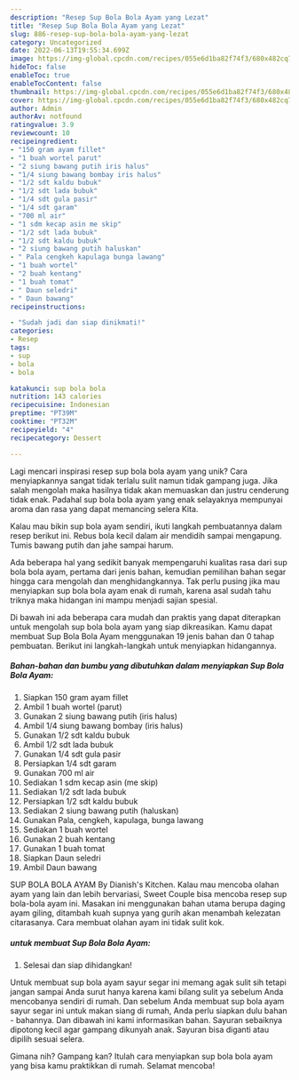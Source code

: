 ```yaml
---
description: "Resep Sup Bola Bola Ayam yang Lezat"
title: "Resep Sup Bola Bola Ayam yang Lezat"
slug: 886-resep-sup-bola-bola-ayam-yang-lezat
category: Uncategorized
date: 2022-06-13T19:55:34.699Z
image: https://img-global.cpcdn.com/recipes/055e6d1ba82f74f3/680x482cq70/sup-bola-bola-ayam-foto-resep-utama.jpg
hideToc: false
enableToc: true
enableTocContent: false
thumbnail: https://img-global.cpcdn.com/recipes/055e6d1ba82f74f3/680x482cq70/sup-bola-bola-ayam-foto-resep-utama.jpg
cover: https://img-global.cpcdn.com/recipes/055e6d1ba82f74f3/680x482cq70/sup-bola-bola-ayam-foto-resep-utama.jpg
author: Admin
authorAv: notfound
ratingvalue: 3.9
reviewcount: 10
recipeingredient:
- "150 gram ayam fillet"
- "1 buah wortel parut"
- "2 siung bawang putih iris halus"
- "1/4 siung bawang bombay iris halus"
- "1/2 sdt kaldu bubuk"
- "1/2 sdt lada bubuk"
- "1/4 sdt gula pasir"
- "1/4 sdt garam"
- "700 ml air"
- "1 sdm kecap asin me skip"
- "1/2 sdt lada bubuk"
- "1/2 sdt kaldu bubuk"
- "2 siung bawang putih haluskan"
- " Pala cengkeh kapulaga bunga lawang"
- "1 buah wortel"
- "2 buah kentang"
- "1 buah tomat"
- " Daun seledri"
- " Daun bawang"
recipeinstructions:

- "Sudah jadi dan siap dinikmati!"
categories:
- Resep
tags:
- sup
- bola
- bola

katakunci: sup bola bola 
nutrition: 143 calories
recipecuisine: Indonesian
preptime: "PT39M"
cooktime: "PT32M"
recipeyield: "4"
recipecategory: Dessert

---
```





Lagi mencari inspirasi resep sup bola bola ayam yang unik? Cara menyiapkannya sangat tidak terlalu sulit namun tidak gampang juga. Jika salah mengolah maka hasilnya tidak akan memuaskan dan justru cenderung tidak enak. Padahal sup bola bola ayam yang enak selayaknya mempunyai aroma dan rasa yang dapat memancing selera Kita.





Kalau mau bikin sup bola ayam sendiri, ikuti langkah pembuatannya dalam resep berikut ini. Rebus bola kecil dalam air mendidih sampai mengapung. Tumis bawang putih dan jahe sampai harum.

Ada beberapa hal yang sedikit banyak mempengaruhi kualitas rasa dari sup bola bola ayam, pertama dari jenis bahan, kemudian pemilihan bahan segar hingga cara mengolah dan menghidangkannya. Tak perlu pusing jika mau menyiapkan sup bola bola ayam enak di rumah, karena asal sudah tahu triknya maka hidangan ini mampu menjadi sajian spesial.






Di bawah ini ada beberapa cara mudah dan praktis yang dapat diterapkan untuk mengolah sup bola bola ayam yang siap dikreasikan. Kamu dapat membuat Sup Bola Bola Ayam menggunakan 19 jenis bahan dan 0 tahap pembuatan. Berikut ini langkah-langkah untuk menyiapkan hidangannya.

<!--inarticleads1-->

##### Bahan-bahan dan bumbu yang dibutuhkan dalam menyiapkan Sup Bola Bola Ayam:

1. Siapkan 150 gram ayam fillet
1. Ambil 1 buah wortel (parut)
1. Gunakan 2 siung bawang putih (iris halus)
1. Ambil 1/4 siung bawang bombay (iris halus)
1. Gunakan 1/2 sdt kaldu bubuk
1. Ambil 1/2 sdt lada bubuk
1. Gunakan 1/4 sdt gula pasir
1. Persiapkan 1/4 sdt garam
1. Gunakan 700 ml air
1. Sediakan 1 sdm kecap asin (me skip)
1. Sediakan 1/2 sdt lada bubuk
1. Persiapkan 1/2 sdt kaldu bubuk
1. Sediakan 2 siung bawang putih (haluskan)
1. Gunakan  Pala, cengkeh, kapulaga, bunga lawang
1. Sediakan 1 buah wortel
1. Gunakan 2 buah kentang
1. Gunakan 1 buah tomat
1. Siapkan  Daun seledri
1. Ambil  Daun bawang


SUP BOLA BOLA AYAM By Dianish&#39;s Kitchen. Kalau mau mencoba olahan ayam yang lain dan lebih bervariasi, Sweet Couple bisa mencoba resep sup bola-bola ayam ini. Masakan ini menggunakan bahan utama berupa daging ayam giling, ditambah kuah supnya yang gurih akan menambah kelezatan citarasanya. Cara membuat olahan ayam ini tidak sulit kok. 

<!--inarticleads2-->

#####  untuk membuat Sup Bola Bola Ayam:


1. Selesai dan siap dihidangkan!

Untuk membuat sup bola ayam sayur segar ini memang agak sulit sih tetapi jangan sampai Anda surut hanya karena kami bilang sulit ya sebelum Anda mencobanya sendiri di rumah. Dan sebelum Anda membuat sup bola ayam sayur segar ini untuk makan siang di rumah, Anda perlu siapkan dulu bahan - bahannya. Dan dibawah ini kami informasikan bahan. Sayuran sebaiknya dipotong kecil agar gampang dikunyah anak. Sayuran bisa diganti atau dipilih sesuai selera. 

Gimana nih? Gampang kan? Itulah cara menyiapkan sup bola bola ayam yang bisa kamu praktikkan di rumah. Selamat mencoba!

